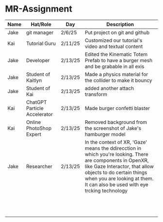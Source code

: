 # MR-Assignment
| Name     | Hat/Role | Day    | Description |
| -------- | -------  | ------ | ----------- |
|       Jake   |     git manager     |  2/6/25      |      Put project on git and github       |
|      Kai     | Tutorial Guru         |  2/11/25      |    Customized our tutorial's video and textual content         |
|      Jake    |     Developer     |    2/13/25    |      Edited the Kinematic Totem Prefab to have a burger mesh and be grabable in all exis       |
|     Jake     |     Student of Kaitlyn     |    2/13/25    |      Made a physics material for the collider to make it bouncy       |
|     Jake     |     Student of Kai     |    2/13/25    |       added another attach transform      |
|       Kai   | ChatGPT Particle Accelerator         |   2/13/25     |   Made burger confetti blaster          |
|     Kai      | Online PhotoShop Expert         |    2/13/25     |   Removed background from the screenshot of Jake's hamburger model         |
|     Jake     |     Researcher     |    2/13/25    |       In the context of XR, 'Gaze' means the ddirecction in which you're looking. There are components in OpenXR, like Gaze Interactor, that allow objects to do certain things when you are looking at them. It can also be used with eye trcking technology      |
|          |          |        |             |
|          |          |        |             |
|          |          |        |             |
|          |          |        |             |
|          |          |        |             |
|          |          |        |             |
|          |          |        |             |
|          |          |        |             |
|          |          |        |             |
|          |          |        |             |
|          |          |        |             |
|          |          |        |             |

